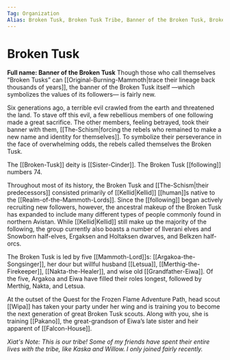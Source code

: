 ```yaml
---
Tag: Organization
Alias: Broken Tusk, Broken Tusk Tribe, Banner of the Broken Tusk, Broken Tusks
---
```

# Broken Tusk
**Full name: Banner of the Broken Tusk**
Though those who call themselves “Broken Tusks” can [[Original-Burning-Mammoth|trace their lineage back thousands of years]], the banner of the Broken Tusk itself —which symbolizes the values of its followers— is fairly new. 

Six generations ago, a terrible evil crawled from the earth and threatened the land. To stave off this evil, a few rebellious members of one following made a great sacrifice. The other members, feeling betrayed, took their banner with them, [[The-Schism|forcing the rebels who remained to make a new name and identity for themselves]]. To symbolize their perseverance in the face of overwhelming odds, the rebels called themselves the Broken Tusk.

The [[Broken-Tusk]] deity is [[Sister-Cinder]]. The Broken Tusk [[following]] numbers 74.

Throughout most of its history, the Broken Tusk and [[The-Schism|their predecessors]] consisted primarily of [[Kellid|Kellid]] [[human]]s native to the [[Realm-of-the-Mammoth-Lords]]. Since the [[following]] began actively recruiting new followers, however, the ancestral makeup of the Broken Tusk has expanded to include many different types of people commonly found in northern Avistan. While [[Kellid|Kellid]]  still make up the majority of the following, the group currently also boasts a number of Ilverani elves and Snowborn half-elves, Ergaksen and Holtaksen dwarves, and Belkzen half-orcs.

The Broken Tusk is led by five [[Mammoth-Lord]]s: [[Argakoa-the-Songsinger]], her dour but willful husband [[Letsua]], [[Merthig-the-Firekeeper]], [[Nakta-the-Healer]], and wise old [[Grandfather-Eiwa]]. Of the five, Argakoa and Eiwa have filled their roles longest, followed by Merthig, Nakta, and Letsua.

At the outset of the Quest for the Frozen Flame Adventure Path, head scout [[Wipa]] has taken your party under her wing and is training you to become the next generation of great Broken Tusk scouts. Along with you, she is training [[Pakano]], the great-grandson of Eiwa’s late sister and heir apparent of [[Falcon-House]].

*Xiat's Note: This is our tribe! Some of my friends have spent their entire lives with the tribe, like Kaska and Willow. I only joined fairly recently.* 
